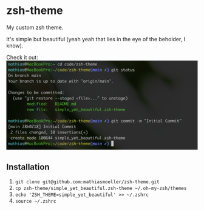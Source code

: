 # zsh-theme

My custom zsh theme.

It's simple but beautiful (yeah yeah that lies in the eye of the beholder, I know).

Check it out:
![](./screenshot.png)

## Installation

1. `git clone git@github.com:mathiasmoeller/zsh-theme.git`
2. `cp zsh-theme/simple_yet_beautiful.zsh-theme ~/.oh-my-zsh/themes`
3. `echo 'ZSH_THEME=simple_yet_beautiful' >> ~/.zshrc`
4. `source ~/.zshrc`
